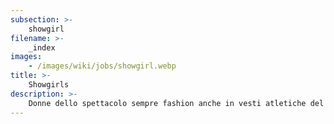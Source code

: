 ```yaml
---
subsection: >-
    showgirl
filename: >-
    _index
images:
    - /images/wiki/jobs/showgirl.webp
title: >-
    Showgirls
description: >-
    Donne dello spettacolo sempre fashion anche in vesti atletiche del padel
---
```

